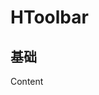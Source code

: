 # HToolbar

## 基础

<div style="background-color:var(--color-background-c3);display:inline-block;width:200px">
<HToolbar>Content</HToolbar>
</div>

<script setup>
import HToolbar from '../src/components/HToolbar.vue'
</script>
